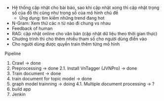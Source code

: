 - Hệ thống cập nhật cho bài báo, sao khi cập nhật xong thì cập nhật trọng số của đồ thị cũng như trọng số của mô hình chủ đề
  - Ứng dụng: tìm kiếm những trend đang hot
- N-Gram: Xem thử các n từ nào đi chung vs nhau
- Feedback of human
- RAG: cập nhật online cho văn bản (cập nhật dữ liệu theo thời gian thực)
- Chương trình thì cho thêm nhiều tham số cho người dùng điền vào
- Cho người dùng được quyền train thêm từng mô hình

Pipeline
1. Crawl -> done
2. Preprocessing -> done
  2.1. Install VnTagger (JVNPro) -> done
2. Train document -> done
3. train document for topic model -> done
4. graph model trainning -> doing
4.1. Multiple document processing -> ?
5. build app
6. Jenkin